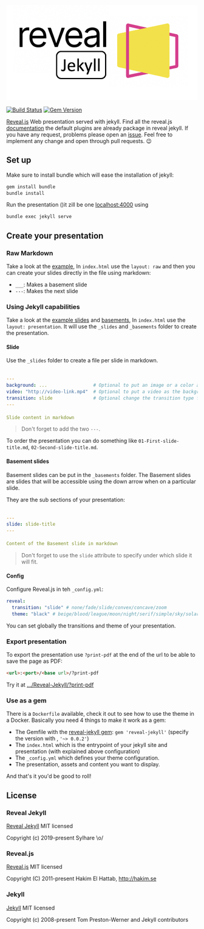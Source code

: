 ![Reveal Jekyll](./reveal-jekyll.png)

[![Build Status](https://travis-ci.org/sylhare/Reveal-Jekyll.svg?branch=master)](https://travis-ci.org/sylhare/Reveal-Jekyll)
[![Gem Version](https://badge.fury.io/rb/reveal-jekyll.svg)](https://badge.fury.io/rb/reveal-jekyll)

[Reveal.js](https://github.com/hakimel/reveal.js) Web presentation served with jekyll.
Find all the reveal.js [documentation](https://revealjs.com/) the default plugins are already package in reveal jekyll.
If you have any request, problems please open an [issue](https://github.com/sylhare/Reveal-Jekyll/issues). 
Feel free to implement any change and open through pull requests. 😉

## Set up

Make sure to install bundle which will ease the installation of jekyll:

```bash
gem install bundle
bundle install
```

Run the presentation ()it zill be one [localhost:4000](localhost:4000) using

```bash
bundle exec jekyll serve
```

## Create your presentation

### Raw Markdown

Take a look at the [example](https://github.com/sylhare/Reveal-Jekyll/blob/master/index.html),
In `index.html` use the `layout: raw` and then you can create your slides directly in the file using markdown:

 - `___`: Makes a basement slide
 - `---`: Makes the next slide

### Using Jekyll capabilities

Take a look at the [example slides](https://github.com/sylhare/Reveal-Jekyll/tree/master/_slides) and [basements](https://github.com/sylhare/Reveal-Jekyll/tree/master/_basements),
In `index.html` use the `layout: presentation`. It will use the `_slides` and `_basements` folder to create the presentation.
 
#### Slide

Use the `_slides` folder to create a file per slide in markdown. 

```yaml

---
background: ...                 # Optional to put an image or a color as the background
video: "http://video-link.mp4"  # Optional to put a video as the background
transition: slide               # Optional change the transition type for this slide
---

Slide content in markdown
```

> Don't forget to add the two `---`.

To order the presentation you can do something like `01-First-slide-title.md`, `02-Second-slide-title.md`.

#### Basement slides

Basement slides can be put in the `_basements` folder.
The Basement slides are slides that will be accessible using the down arrow when on a particular slide.

They are the sub sections of your presentation:

```yaml

---
slide: slide-title
---
 
Content of the Basement slide in markdown

```

> Don't forget to use the `slide` attribute to specify under which slide it will fit.

#### Config

Configure Reveal.js in teh `_config.yml`:

```yml
reveal:
  transition: "slide" # none/fade/slide/convex/concave/zoom
  theme: "black" # beige/blood/league/moon/night/serif/simple/sky/solarized/white
```

You can set globally the transitions and theme of your presentation.

### Export presentation

To export the presentation use `?print-pdf` at the end of the url to be able to save the page as PDF:

```html
<url>:<port>/<base url>/?print-pdf
```

Try it at [.../Reveal-Jekyll/?print-pdf](https://sylhare.github.io/Reveal-Jekyll/?print-pdf)


### Use as a gem

There is a `Dockerfile` available, check it out to see how to use the theme in a Docker.
Basically you need 4 things to make it work as a gem:

- The Gemfile with the [reveal-jekyll gem](https://rubygems.org/gems/reveal-jekyll): `gem 'reveal-jekyll'` (specify the version with , `'~> 0.0.2'`)
- The `index.html` which is the entrypoint of your jekyll site and presentation (with explained above configuration)
- The `_config.yml` which defines your theme configuration.
- The presentation, assets and content you want to display.

And that's it you'd be good to roll!

## License
### Reveal Jekyll

[Reveal Jekyll](https://github.com/sylhare/Reveal-Jekyll/blob/master/LICENSE) MIT licensed

Copyright (c) 2019-present Sylhare \o/

### Reveal.js

[Reveal.js](https://github.com/hakimel/reveal.js/) MIT licensed

Copyright (C) 2011-present Hakim El Hattab, http://hakim.se

### Jekyll

[Jekyll](https://github.com/jekyll/jekyll) MIT licensed

Copyright (c) 2008-present Tom Preston-Werner and Jekyll contributors
